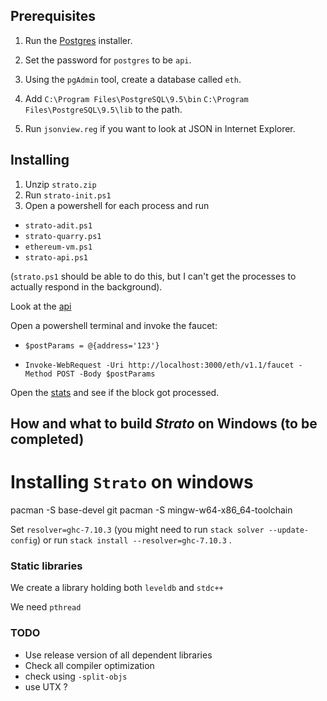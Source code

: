 
## Prerequisites 

1. Run the [Postgres](http://get.enterprisedb.com/postgresql/postgresql-9.5.1-1-windows-x64.exe) installer.

2. Set the password for `postgres` to be `api`.

3. Using the `pgAdmin` tool, create a database called `eth`.

4. Add `C:\Program Files\PostgreSQL\9.5\bin` `C:\Program Files\PostgreSQL\9.5\lib` to the path.

5. Run `jsonview.reg` if you want to look at JSON in Internet Explorer.

## Installing

1. Unzip `strato.zip`
2. Run `strato-init.ps1`
3. Open a powershell for each process and run
- `strato-adit.ps1`
- `strato-quarry.ps1`
- `ethereum-vm.ps1`
- `strato-api.ps1`

(`strato.ps1` should be able to do this, but I can't get the processes to actually respond in the background).

Look at the [api](http://localhost:3000)

Open a powershell terminal and invoke the faucet:
- `$postParams = @{address='123'}`

- `Invoke-WebRequest -Uri http://localhost:3000/eth/v1.1/faucet -Method POST -Body $postParams`

Open the [stats](http://localhost:3000/stats) and see if the block got processed.

## How and what to build *Strato* on Windows (to be completed)

# Installing `Strato` on windows

pacman -S base-devel git
pacman -S mingw-w64-x86_64-toolchain

Set `resolver=ghc-7.10.3` (you might need to run `stack solver --update-config`) or run `stack install --resolver=ghc-7.10.3` .


### Static libraries

We create a library holding both `leveldb` and `stdc++`

We need `pthread`

### TODO

- Use release version of all dependent libraries
- Check all compiler optimization
- check using `-split-objs`
- use UTX ?